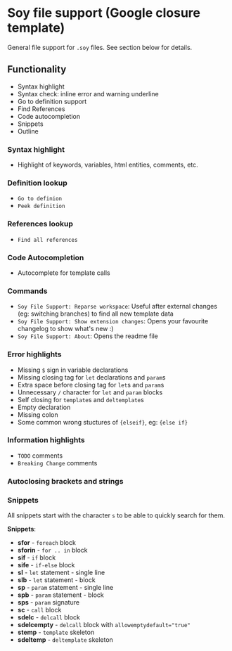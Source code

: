 # Soy file support (Google closure template)
General file support for `.soy` files. See section below for details.

## Functionality
- Syntax highlight
- Syntax check: inline error and warning underline
- Go to definition support
- Find References
- Code autocompletion
- Snippets
- Outline

### Syntax highlight
- Highlight of keywords, variables, html entities, comments, etc.

### Definition lookup
- `Go to definion`
- `Peek definition`

### References lookup
- `Find all references`

### Code Autocompletion
- Autocomplete for template calls

### Commands
- `Soy File Support: Reparse workspace`: Useful after external changes (eg: switching branches) to find all new template data
- `Soy File Support: Show extension changes`: Opens your favourite changelog to show what's new :)
- `Soy File Support: About`: Opens the readme file

### Error highlights
- Missing `$` sign in variable declarations
- Missing closing tag for `let` declarations and `param`s
- Extra space before closing tag for `let`s and `param`s
- Unnecessary `/` character for `let` and `param` blocks
- Self closing for `template`s and `deltemplate`s
- Empty declaration
- Missing colon
- Some common wrong stuctures of `{elseif}`, eg: `{else if}`

### Information highlights
- `TODO` comments
- `Breaking Change` comments

### Autoclosing brackets and strings

### Snippets
All snippets start with the character `s` to be able to quickly search for them.

**Snippets**:
- **sfor** - `foreach` block
- **sforin** - `for .. in` block
- **sif** - `if` block
- **sife** - `if-else` block
- **sl** - `let` statement - single line
- **slb** - `let` statement - block
- **sp** - `param` statement - single line
- **spb** - `param` statement - block
- **sps** - `param` signature
- **sc** - `call` block
- **sdelc** - `delcall` block
- **sdelcempty** - `delcall` block with `allowemptydefault="true"`
- **stemp** - `template` skeleton
- **sdeltemp** - `deltemplate` skeleton
